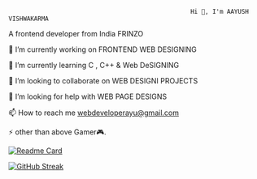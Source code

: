                                                      Hi 👋, I'm AAYUSH VISHWAKARMA
A frontend developer from India FRINZO

🔭 I’m currently working on FRONTEND WEB DESIGNING

🌱 I’m currently learning C , C++ & Web DeSIGNING

👯 I’m looking to collaborate on WEB DESIGNI PROJECTS

🤝 I’m looking for help with WEB PAGE DESIGNS

📫 How to reach me webdeveloperayu@gmail.com

⚡ other than above Gamer🎮.

[![Readme Card](https://github-readme-stats.vercel.app/api/pin/?username=Frinzoayu&repo=README.md)](https://github.com/Frinzoayu/README.md)

[![GitHub Streak](https://github-readme-streak-stats.herokuapp.com?user=Frinzoayu&theme=onedark&date_format=M%20j%5B%2C%20Y%5D)](https://git.io/streak-stats)
